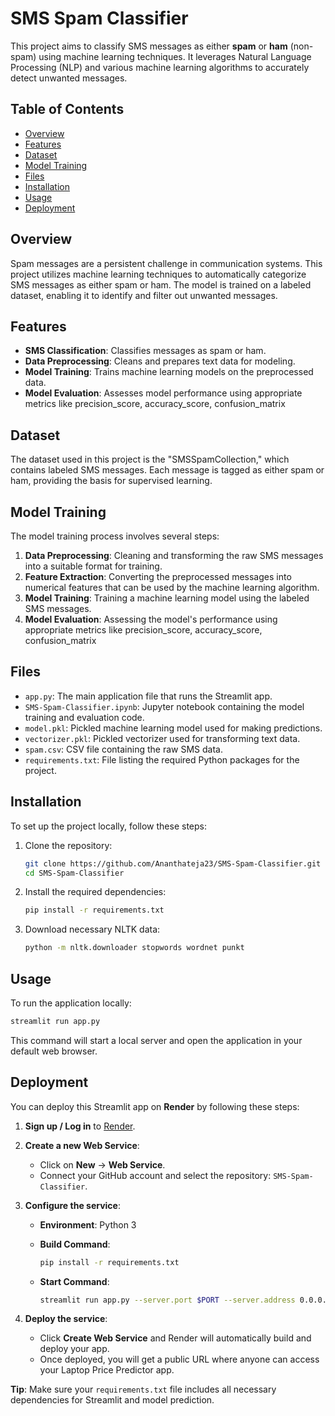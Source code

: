 # SMS Spam Classifier

This project aims to classify SMS messages as either **spam** or **ham** (non-spam) using machine learning techniques. It leverages Natural Language Processing (NLP) and various machine learning algorithms to accurately detect unwanted messages.

## Table of Contents

* [Overview](#overview)
* [Features](#features)
* [Dataset](#dataset)
* [Model Training](#model-training)
* [Files](#files)
* [Installation](#installation)
* [Usage](#usage)
* [Deployment](#deployment)



## Overview

Spam messages are a persistent challenge in communication systems. This project utilizes machine learning techniques to automatically categorize SMS messages as either spam or ham. The model is trained on a labeled dataset, enabling it to identify and filter out unwanted messages.

## Features

* **SMS Classification**: Classifies messages as spam or ham.
* **Data Preprocessing**: Cleans and prepares text data for modeling.
* **Model Training**: Trains machine learning models on the preprocessed data.
* **Model Evaluation**: Assesses model performance using appropriate metrics like precision_score, accuracy_score, confusion_matrix

## Dataset

The dataset used in this project is the "SMSSpamCollection," which contains labeled SMS messages. Each message is tagged as either spam or ham, providing the basis for supervised learning. 

## Model Training

The model training process involves several steps:

1. **Data Preprocessing**: Cleaning and transforming the raw SMS messages into a suitable format for training.
2. **Feature Extraction**: Converting the preprocessed messages into numerical features that can be used by the machine learning algorithm.
3. **Model Training**: Training a machine learning model using the labeled SMS messages.
4. **Model Evaluation**: Assessing the model's performance using appropriate metrics like precision_score, accuracy_score, confusion_matrix

## Files

* `app.py`: The main application file that runs the Streamlit app.
* `SMS-Spam-Classifier.ipynb`: Jupyter notebook containing the model training and evaluation code.
* `model.pkl`: Pickled machine learning model used for making predictions.
* `vectorizer.pkl`: Pickled vectorizer used for transforming text data.
* `spam.csv`: CSV file containing the raw SMS data.
* `requirements.txt`: File listing the required Python packages for the project.

## Installation

To set up the project locally, follow these steps:

1. Clone the repository:

   ```bash
   git clone https://github.com/Ananthateja23/SMS-Spam-Classifier.git
   cd SMS-Spam-Classifier
   ```

2. Install the required dependencies:

   ```bash
   pip install -r requirements.txt
   ```

3. Download necessary NLTK data:

   ```bash
   python -m nltk.downloader stopwords wordnet punkt
   ```

## Usage

To run the application locally:

```bash
streamlit run app.py
```

This command will start a local server and open the application in your default web browser.

## Deployment

You can deploy this Streamlit app on **Render** by following these steps:

1. **Sign up / Log in** to [Render](https://render.com/).

2. **Create a new Web Service**:

   * Click on **New** → **Web Service**.
   * Connect your GitHub account and select the repository: `SMS-Spam-Classifier`.

3. **Configure the service**:

   * **Environment**: Python 3
   * **Build Command**:

     ```bash
     pip install -r requirements.txt
     ```
   * **Start Command**:

     ```bash
     streamlit run app.py --server.port $PORT --server.address 0.0.0.0
     ```

4. **Deploy the service**:

   * Click **Create Web Service** and Render will automatically build and deploy your app.
   * Once deployed, you will get a public URL where anyone can access your Laptop Price Predictor app.

**Tip**: Make sure your `requirements.txt` file includes all necessary dependencies for Streamlit and model prediction.




